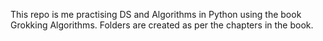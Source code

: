This repo is me practising DS and Algorithms in Python using the book Grokking Algorithms.
Folders are created as per the chapters in the book.
